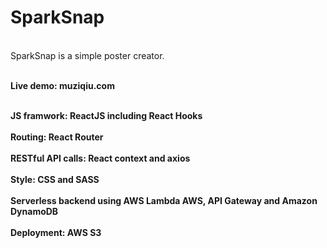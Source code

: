 # SparkSnap
<br>SparkSnap is a simple poster creator.</br>

<br><strong> Live demo: muziqiu.com <strong></br>

<br>JS framwork: ReactJS including React Hooks</br>
<br>Routing: React Router</br>
<br>RESTful API calls: React context and axios</br>
<br>Style: CSS and SASS</br>
<br>Serverless backend using AWS Lambda AWS, API Gateway and Amazon DynamoDB</br>
<br>Deployment: AWS S3</br>
